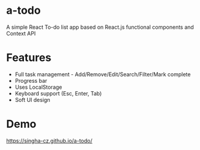 # a-todo
A simple React To-do list app based on React.js functional components and Context API

# Features
- Full task management - Add/Remove/Edit/Search/Filter/Mark complete
- Progress bar
- Uses LocalStorage
- Keyboard support (Esc, Enter, Tab)
- Soft UI design

# Demo
https://singha-cz.github.io/a-todo/
